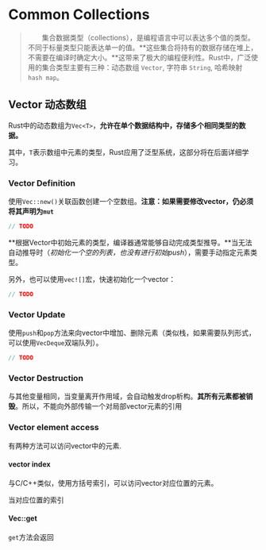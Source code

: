 # Common Collections

> &emsp;&emsp;集合数据类型（collections），是编程语言中可以表达多个值的类型。不同于标量类型只能表达单一的值。**这些集合将持有的数据存储在堆上，不需要在编译时确定大小。**这带来了极大的编程便利性。Rust中，广泛使用的集合类型主要有三种：动态数组 `Vector`, 字符串 `String`, 哈希映射 `hash map`。



## Vector 动态数组

Rust中的动态数组为`Vec<T>`，**允许在单个数据结构中，存储多个相同类型的数据。**

其中，`T`表示数组中元素的类型，Rust应用了泛型系统，这部分将在后面详细学习。

### Vector Definition

使用`Vec::new()`关联函数创建一个空数组。**注意：如果需要修改vector，仍必须将其声明为`mut`**

```rust
// TODO
```

**根据Vector中初始元素的类型，编译器通常能够自动完成类型推导。**当无法自动推导时（*初始化一个空的列表，也没有进行初始push*），需要手动指定元素类型。

另外，也可以使用`vec![]`宏，快速初始化一个vector：

```rust
// TODO
```

### Vector Update

使用`push`和`pop`方法来向vector中增加、删除元素（类似栈，如果需要队列形式，可以使用`VecDeque`双端队列）。

```rust
// TODO
```

### Vector Destruction

与其他变量相同，当变量离开作用域，会自动触发drop析构。**其所有元素都被销毁**。所以，不能向外部传输一个对局部vector元素的引用

### Vector element access

有两种方法可以访问vector中的元素.

#### vector index

与C/C++类似，使用方括号索引，可以访问vector对应位置的元素。

当对应位置的索引
#### Vec::get

`get`方法会返回